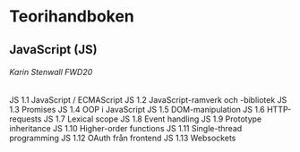 # Teorihandboken
## JavaScript (JS)
###### Karin Stenwall FWD20

JS 1.1 JavaScript / ECMAScript
JS 1.2 JavaScript-ramverk och -bibliotek
JS 1.3 Promises
JS 1.4 OOP i JavaScript
JS 1.5 DOM-manipulation
JS 1.6 HTTP-requests
JS 1.7 Lexical scope
JS 1.8 Event handling
JS 1.9 Prototype inheritance
JS 1.10 Higher-order functions
JS 1.11 Single-thread programming
JS 1.12 OAuth från frontend
JS 1.13 Websockets

